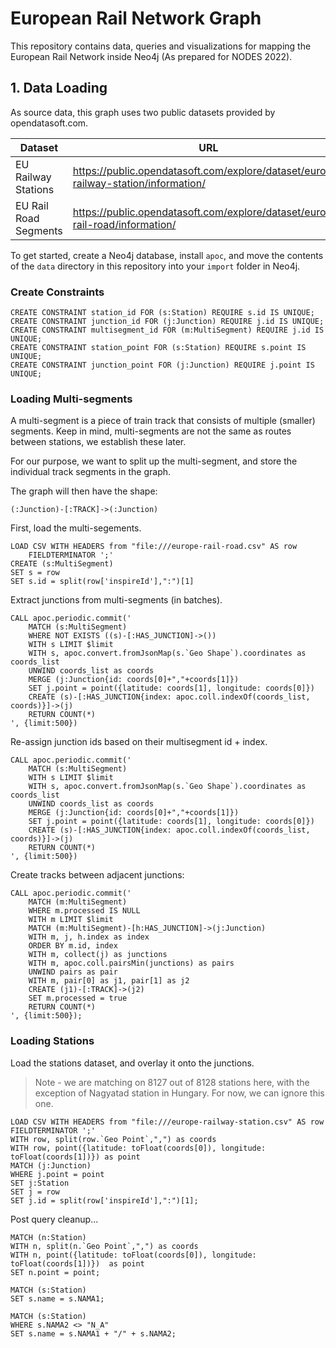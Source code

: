 #  European Rail Network Graph
This repository contains data, queries and visualizations for mapping the European Rail Network inside Neo4j (As prepared for NODES 2022).

## 1. Data Loading
As source data, this graph uses two public datasets provided by opendatasoft.com.

| Dataset               | URL                                                                                 |
|-----------------------|-------------------------------------------------------------------------------------|
| EU Railway Stations   | https://public.opendatasoft.com/explore/dataset/europe-railway-station/information/ |
| EU Rail Road Segments | https://public.opendatasoft.com/explore/dataset/europe-rail-road/information/       |

To get started, create a Neo4j database, install `apoc`, and move the contents of the `data` directory in this repository into your `import` folder in Neo4j.

### Create Constraints
```
CREATE CONSTRAINT station_id FOR (s:Station) REQUIRE s.id IS UNIQUE;
CREATE CONSTRAINT junction_id FOR (j:Junction) REQUIRE j.id IS UNIQUE;
CREATE CONSTRAINT multisegment_id FOR (m:MultiSegment) REQUIRE j.id IS UNIQUE;
CREATE CONSTRAINT station_point FOR (s:Station) REQUIRE s.point IS UNIQUE;
CREATE CONSTRAINT junction_point FOR (j:Junction) REQUIRE j.point IS UNIQUE;

```


### Loading Multi-segments
A multi-segment is a piece of train track that consists of multiple (smaller) segments. Keep in mind, multi-segments are not the same as routes between stations, we establish these later.


For our purpose, we want to split up the multi-segment, and store the individual track segments in the graph.

The graph will then have the shape:
```
(:Junction)-[:TRACK]->(:Junction)
```

First, load the multi-segements.
```
LOAD CSV WITH HEADERS from "file:///europe-rail-road.csv" AS row
    FIELDTERMINATOR ';'
CREATE (s:MultiSegment)
SET s = row
SET s.id = split(row['inspireId'],":")[1]
```

Extract junctions from multi-segments (in batches).
```
CALL apoc.periodic.commit('
    MATCH (s:MultiSegment)
    WHERE NOT EXISTS ((s)-[:HAS_JUNCTION]->())
    WITH s LIMIT $limit
    WITH s, apoc.convert.fromJsonMap(s.`Geo Shape`).coordinates as coords_list
    UNWIND coords_list as coords
    MERGE (j:Junction{id: coords[0]+","+coords[1]})
    SET j.point = point({latitude: coords[1], longitude: coords[0]})
    CREATE (s)-[:HAS_JUNCTION{index: apoc.coll.indexOf(coords_list, coords)}]->(j)
    RETURN COUNT(*)
', {limit:500})
```

Re-assign junction ids based on their multisegment id + index.
```
CALL apoc.periodic.commit('
    MATCH (s:MultiSegment)
    WITH s LIMIT $limit
    WITH s, apoc.convert.fromJsonMap(s.`Geo Shape`).coordinates as coords_list
    UNWIND coords_list as coords
    MERGE (j:Junction{id: coords[0]+","+coords[1]})
    SET j.point = point({latitude: coords[1], longitude: coords[0]})
    CREATE (s)-[:HAS_JUNCTION{index: apoc.coll.indexOf(coords_list, coords)}]->(j)
    RETURN COUNT(*)
', {limit:500})
```


Create tracks between adjacent junctions:
```
CALL apoc.periodic.commit('
    MATCH (m:MultiSegment)
    WHERE m.processed IS NULL
    WITH m LIMIT $limit
    MATCH (m:MultiSegment)-[h:HAS_JUNCTION]->(j:Junction) 
    WITH m, j, h.index as index 
    ORDER BY m.id, index
    WITH m, collect(j) as junctions
    WITH m, apoc.coll.pairsMin(junctions) as pairs 
    UNWIND pairs as pair
    WITH m, pair[0] as j1, pair[1] as j2
    CREATE (j1)-[:TRACK]->(j2)
    SET m.processed = true
    RETURN COUNT(*)
', {limit:500});
```


### Loading Stations
Load the stations dataset, and overlay it onto the junctions.

> Note - we are matching on 8127 out of 8128 stations here, with the exception of Nagyatad station in Hungary. For now, we can ignore this one.

```
LOAD CSV WITH HEADERS from "file:///europe-railway-station.csv" AS row FIELDTERMINATOR ';'
WITH row, split(row.`Geo Point`,",") as coords
WITH row, point({latitude: toFloat(coords[0]), longitude: toFloat(coords[1])}) as point
MATCH (j:Junction)
WHERE j.point = point
SET j:Station
SET j = row
SET j.id = split(row['inspireId'],":")[1];
```

Post query cleanup...
```
MATCH (n:Station)
WITH n, split(n.`Geo Point`,",") as coords
WITH n, point({latitude: toFloat(coords[0]), longitude: toFloat(coords[1])})  as point
SET n.point = point;
```

```
MATCH (s:Station)
SET s.name = s.NAMA1;
```

```
MATCH (s:Station)
WHERE s.NAMA2 <> "N_A"
SET s.name = s.NAMA1 + "/" + s.NAMA2;
```
